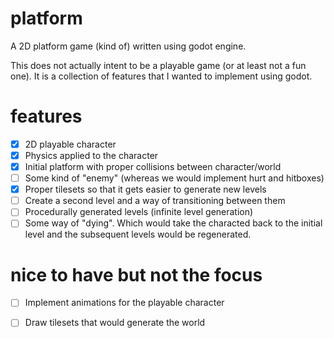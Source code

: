 # platform
A 2D platform game (kind of) written using godot engine.

This does not actually intent to be a playable game (or at least not a fun one). It is a collection of features that I wanted to implement using godot. 


# features
- [X] 2D playable character
- [X] Physics applied to the character
- [X] Initial platform with proper collisions between character/world
- [ ] Some kind of "enemy" (whereas we would implement hurt and hitboxes)
- [X] Proper tilesets so that it gets easier to generate new levels
- [ ] Create a second level and a way of transitioning between them
- [ ] Procedurally generated levels (infinite level generation)
- [ ] Some way of "dying". Which would take the characted back to the initial level and the subsequent levels would be regenerated. 

# nice to have but not the focus
- [ ] Implement animations for the playable character
- [ ] Draw tilesets that would generate the world

